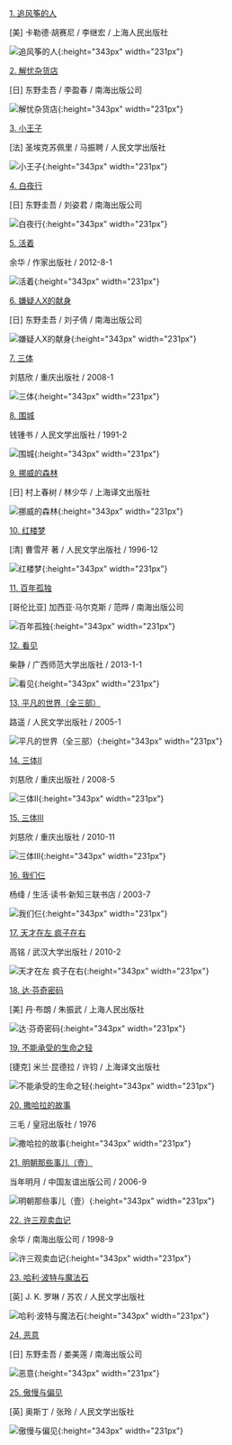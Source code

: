 [1. 追风筝的人](https://book.douban.com/subject/1770782/)

[美] 卡勒德·胡赛尼 / 李继宏 / 上海人民出版社 

![追风筝的人](https://img3.doubanio.com/view/subject/m/public/s1727290.jpg){:height="343px" width="231px"}

[2. 解忧杂货店](https://book.douban.com/subject/25862578/)

[日] 东野圭吾 / 李盈春 / 南海出版公司 

![解忧杂货店](https://img3.doubanio.com/view/subject/m/public/s27264181.jpg){:height="343px" width="231px"}

[3. 小王子](https://book.douban.com/subject/1084336/)

[法] 圣埃克苏佩里 / 马振聘 / 人民文学出版社 

![小王子](https://img3.doubanio.com/view/subject/m/public/s1103152.jpg){:height="343px" width="231px"}

[4. 白夜行](https://book.douban.com/subject/3259440/)

[日] 东野圭吾 / 刘姿君 / 南海出版公司 

![白夜行](https://img3.doubanio.com/view/subject/m/public/s4610502.jpg){:height="343px" width="231px"}

[5. 活着](https://book.douban.com/subject/4913064/)

余华 / 作家出版社 / 2012-8-1 

![活着](https://img3.doubanio.com/view/subject/m/public/s29053580.jpg){:height="343px" width="231px"}

[6. 嫌疑人X的献身](https://book.douban.com/subject/3211779/)

[日] 东野圭吾 / 刘子倩 / 南海出版公司 

![嫌疑人X的献身](https://img3.doubanio.com/view/subject/m/public/s3254244.jpg){:height="343px" width="231px"}

[7. 三体](https://book.douban.com/subject/2567698/)

刘慈欣 / 重庆出版社 / 2008-1 

![三体](https://img3.doubanio.com/view/subject/m/public/s2768378.jpg){:height="343px" width="231px"}

[8. 围城](https://book.douban.com/subject/1008145/)

钱锺书 / 人民文学出版社 / 1991-2 

![围城](https://img3.doubanio.com/view/subject/m/public/s1070222.jpg){:height="343px" width="231px"}

[9. 挪威的森林](https://book.douban.com/subject/1046265/)

[日] 村上春树 / 林少华 / 上海译文出版社 

![挪威的森林](https://img3.doubanio.com/view/subject/m/public/s1228930.jpg){:height="343px" width="231px"}

[10. 红楼梦](https://book.douban.com/subject/1007305/)

[清] 曹雪芹 著 / 人民文学出版社 / 1996-12 

![红楼梦](https://img3.doubanio.com/view/subject/m/public/s1070959.jpg){:height="343px" width="231px"}

[11. 百年孤独](https://book.douban.com/subject/6082808/)

[哥伦比亚] 加西亚·马尔克斯 / 范晔 / 南海出版公司 

![百年孤独](https://img3.doubanio.com/view/subject/m/public/s6384944.jpg){:height="343px" width="231px"}

[12. 看见](https://book.douban.com/subject/20427187/)

柴静 / 广西师范大学出版社 / 2013-1-1 

![看见](https://img3.doubanio.com/view/subject/m/public/s24468373.jpg){:height="343px" width="231px"}

[13. 平凡的世界（全三部）](https://book.douban.com/subject/1200840/)

路遥 / 人民文学出版社 / 2005-1 

![平凡的世界（全三部）](https://img3.doubanio.com/view/subject/m/public/s1144911.jpg){:height="343px" width="231px"}

[14. 三体Ⅱ](https://book.douban.com/subject/3066477/)

刘慈欣 / 重庆出版社 / 2008-5 

![三体Ⅱ](https://img3.doubanio.com/view/subject/m/public/s3078482.jpg){:height="343px" width="231px"}

[15. 三体Ⅲ](https://book.douban.com/subject/5363767/)

刘慈欣 / 重庆出版社 / 2010-11 

![三体Ⅲ](https://img3.doubanio.com/view/subject/m/public/s26012674.jpg){:height="343px" width="231px"}

[16. 我们仨](https://book.douban.com/subject/1023045/)

杨绛 / 生活·读书·新知三联书店 / 2003-7 

![我们仨](https://img3.doubanio.com/view/subject/m/public/s1015872.jpg){:height="343px" width="231px"}

[17. 天才在左 疯子在右](https://book.douban.com/subject/4242172/)

高铭 / 武汉大学出版社 / 2010-2 

![天才在左 疯子在右](https://img3.doubanio.com/view/subject/m/public/s6340977.jpg){:height="343px" width="231px"}

[18. 达·芬奇密码](https://book.douban.com/subject/1040771/)

[美] 丹·布朗 / 朱振武 / 上海人民出版社 

![达·芬奇密码](https://img3.doubanio.com/view/subject/m/public/s1513425.jpg){:height="343px" width="231px"}

[19. 不能承受的生命之轻](https://book.douban.com/subject/1017143/)

[捷克] 米兰·昆德拉 / 许钧 / 上海译文出版社 

![不能承受的生命之轻](https://img3.doubanio.com/view/subject/m/public/s1091698.jpg){:height="343px" width="231px"}

[20. 撒哈拉的故事](https://book.douban.com/subject/1361264/)

三毛 / 皇冠出版社 / 1976 

![撒哈拉的故事](https://img3.doubanio.com/view/subject/m/public/s3563113.jpg){:height="343px" width="231px"}

[21. 明朝那些事儿（壹）](https://book.douban.com/subject/1873231/)

当年明月 / 中国友谊出版公司 / 2006-9 

![明朝那些事儿（壹）](https://img3.doubanio.com/view/subject/m/public/s1872653.jpg){:height="343px" width="231px"}

[22. 许三观卖血记](https://book.douban.com/subject/1029791/)

余华 / 南海出版公司 / 1998-9 

![许三观卖血记](https://img3.doubanio.com/view/subject/m/public/s1074291.jpg){:height="343px" width="231px"}

[23. 哈利·波特与魔法石](https://book.douban.com/subject/1041007/)

[英] J. K. 罗琳 / 苏农 / 人民文学出版社 

![哈利·波特与魔法石](https://img3.doubanio.com/view/subject/m/public/s1990480.jpg){:height="343px" width="231px"}

[24. 恶意](https://book.douban.com/subject/3646172/)

[日] 东野圭吾 / 娄美莲 / 南海出版公司 

![恶意](https://img3.doubanio.com/view/subject/m/public/s3814606.jpg){:height="343px" width="231px"}

[25. 傲慢与偏见](https://book.douban.com/subject/1083428/)

[英] 奥斯丁 / 张玲 / 人民文学出版社 

![傲慢与偏见](https://img3.doubanio.com/view/subject/m/public/s4250062.jpg){:height="343px" width="231px"}

